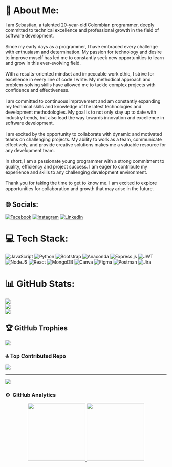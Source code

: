 # 💫 About Me:
I am Sebastian, a talented 20-year-old Colombian programmer, deeply committed to technical excellence and professional growth in the field of software development.<br><br>Since my early days as a programmer, I have embraced every challenge with enthusiasm and determination. My passion for technology and desire to improve myself has led me to constantly seek new opportunities to learn and grow in this ever-evolving field.<br><br>With a results-oriented mindset and impeccable work ethic, I strive for excellence in every line of code I write. My methodical approach and problem-solving skills have allowed me to tackle complex projects with confidence and effectiveness.<br><br>I am committed to continuous improvement and am constantly expanding my technical skills and knowledge of the latest technologies and development methodologies. My goal is to not only stay up to date with industry trends, but also lead the way towards innovation and excellence in software development.<br><br>I am excited by the opportunity to collaborate with dynamic and motivated teams on challenging projects. My ability to work as a team, communicate effectively, and provide creative solutions makes me a valuable resource for any development team.<br><br>In short, I am a passionate young programmer with a strong commitment to quality, efficiency and project success. I am eager to contribute my experience and skills to any challenging development environment.<br><br>Thank you for taking the time to get to know me. I am excited to explore opportunities for collaboration and growth that may arise in the future.


## 🌐 Socials:
[![Facebook](https://img.shields.io/badge/Facebook-%231877F2.svg?logo=Facebook&logoColor=white)](https://www.facebook.com/sebastian.gonzaleztrujillo.3) [![Instagram](https://img.shields.io/badge/Instagram-%23E4405F.svg?logo=Instagram&logoColor=white)](https://instagram.com/sebas.gonzalez28) [![LinkedIn](https://img.shields.io/badge/LinkedIn-%230077B5.svg?logo=linkedin&logoColor=white)](https://www.linkedin.com/in/sebastian-gonzalez-7b420b267/) 

# 💻 Tech Stack:
![JavaScript](https://img.shields.io/badge/javascript-%23323330.svg?style=flat-square&logo=javascript&logoColor=%23F7DF1E) ![Python](https://img.shields.io/badge/python-3670A0?style=flat-square&logo=python&logoColor=ffdd54) ![Bootstrap](https://img.shields.io/badge/bootstrap-%238511FA.svg?style=flat-square&logo=bootstrap&logoColor=white) ![Anaconda](https://img.shields.io/badge/Anaconda-%2344A833.svg?style=flat-square&logo=anaconda&logoColor=white) ![Express.js](https://img.shields.io/badge/express.js-%23404d59.svg?style=flat-square&logo=express&logoColor=%2361DAFB) ![JWT](https://img.shields.io/badge/JWT-black?style=flat-square&logo=JSON%20web%20tokens) ![NodeJS](https://img.shields.io/badge/node.js-6DA55F?style=flat-square&logo=node.js&logoColor=white) ![React](https://img.shields.io/badge/react-%2320232a.svg?style=flat-square&logo=react&logoColor=%2361DAFB) ![MongoDB](https://img.shields.io/badge/MongoDB-%234ea94b.svg?style=flat-square&logo=mongodb&logoColor=white) ![Canva](https://img.shields.io/badge/Canva-%2300C4CC.svg?style=flat-square&logo=Canva&logoColor=white) ![Figma](https://img.shields.io/badge/figma-%23F24E1E.svg?style=flat-square&logo=figma&logoColor=white) ![Postman](https://img.shields.io/badge/Postman-FF6C37?style=flat-square&logo=postman&logoColor=white) ![Jira](https://img.shields.io/badge/jira-%230A0FFF.svg?style=flat-square&logo=jira&logoColor=white)
# 📊 GitHub Stats:
![](https://github-readme-stats.vercel.app/api?username=SebastianGT2003&theme=dark&hide_border=false&include_all_commits=false&count_private=false)<br/>
![](https://github-readme-streak-stats.herokuapp.com/?user=SebastianGT2003&theme=dark&hide_border=false)<br/>
![](https://github-readme-stats.vercel.app/api/top-langs/?username=SebastianGT2003&theme=dark&hide_border=false&include_all_commits=false&count_private=false&layout=compact)

## 🏆 GitHub Trophies
![](https://github-profile-trophy.vercel.app/?username=SebastianGT2003&theme=monokai&no-frame=false&no-bg=true&margin-w=4)

### 🔝 Top Contributed Repo
![](https://github-contributor-stats.vercel.app/api?username=SebastianGT2003&limit=5&theme=monokai&combine_all_yearly_contributions=true)

---
[![](https://visitcount.itsvg.in/api?id=SebastianGT2003&icon=0&color=0)](https://visitcount.itsvg.in)

<!-- Proudly created with GPRM ( https://gprm.itsvg.in ) -->

### ⚙️ &nbsp;GitHub Analytics

<p align="center">
<a href="https://github.com/ArisGuimera">
  <img height="180em" src="https://github-readme-stats-eight-theta.vercel.app/api?username=SebastianGT2003&show_icons=true&theme=algolia&include_all_commits=true&count_private=true"/>
  <img height="180em" src="https://github-readme-stats-eight-theta.vercel.app/api/top-langs/?username=SebastianGT2003&layout=compact&langs_count=8&theme=algolia"/>
</a>
</p>
